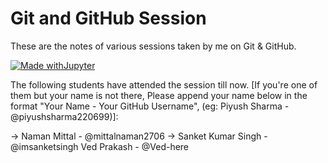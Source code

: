 # Git and GitHub Session

These are the notes of various sessions taken by me on Git & GitHub. 

[![Made withJupyter](https://img.shields.io/badge/Made%20with-Jupyter-orange?style=for-the-badge&logo=Jupyter)](https://jupyter.org/try)

The following students have attended the session till now. [If you're one of them but your name is not there, Please append your name below in the format "Your Name - Your GitHub Username", (eg: Piyush Sharma - @piyushsharma220699)]:

-> Naman Mittal - @mittalnaman2706
-> Sanket Kumar Singh - @imsanketsingh
  Ved Prakash - @Ved-here

